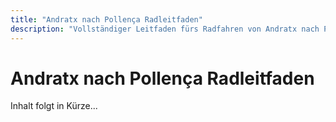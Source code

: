 ```yaml
---
title: "Andratx nach Pollença Radleitfaden"
description: "Vollständiger Leitfaden fürs Radfahren von Andratx nach Pollença durch das Tramuntana-Gebirge"
---
```


# Andratx nach Pollença Radleitfaden

Inhalt folgt in Kürze...
